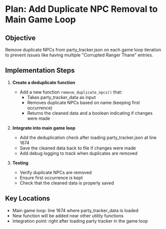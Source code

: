 # Plan: Add Duplicate NPC Removal to Main Game Loop

## Objective
Remove duplicate NPCs from party_tracker.json on each game loop iteration to prevent issues like having multiple "Corrupted Ranger Thane" entries.

## Implementation Steps

1. **Create a deduplicate function**
   - Add a new function `remove_duplicate_npcs()` that:
     - Takes party_tracker_data as input
     - Removes duplicate NPCs based on name (keeping first occurrence)
     - Returns the cleaned data and a boolean indicating if changes were made

2. **Integrate into main game loop**
   - Add the deduplication check after loading party_tracker.json at line 1674
   - Save the cleaned data back to file if changes were made
   - Add debug logging to track when duplicates are removed

3. **Testing**
   - Verify duplicate NPCs are removed
   - Ensure first occurrence is kept
   - Check that the cleaned data is properly saved

## Key Locations
- Main game loop: line 1674 where party_tracker_data is loaded
- New function will be added near other utility functions
- Integration point: right after loading party tracker in the game loop